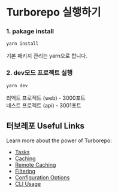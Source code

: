 # Turborepo 실행하기

### 1. pakage install

```sh
yarn install
```

기본 패키지 관리는 yarn으로 합니다.

### 2. dev모드 프로젝트 실행

```sh
yarn dev
```

리액트 프로젝트 (web) - 3000포트  
네스트 프로젝트 (api) - 3001포트

## 터보레포 Useful Links

Learn more about the power of Turborepo:

- [Tasks](https://turbo.build/repo/docs/core-concepts/monorepos/running-tasks)
- [Caching](https://turbo.build/repo/docs/core-concepts/caching)
- [Remote Caching](https://turbo.build/repo/docs/core-concepts/remote-caching)
- [Filtering](https://turbo.build/repo/docs/core-concepts/monorepos/filtering)
- [Configuration Options](https://turbo.build/repo/docs/reference/configuration)
- [CLI Usage](https://turbo.build/repo/docs/reference/command-line-reference)

